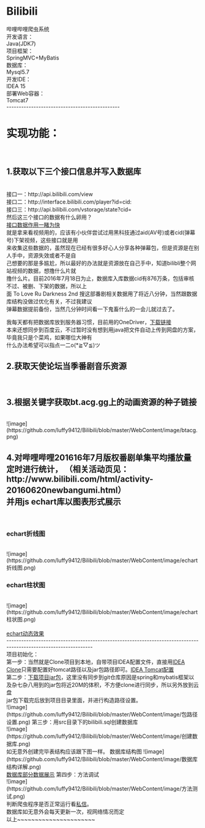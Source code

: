 # Bilibili<br/>
哔哩哔哩爬虫系统<br/>
开发语言：<br/>
Java(JDK7)<br/>
项目框架：<br/>
SpringMVC+MyBatis<br/>
数据库：<br/>
Mysql5.7<br/>
开发IDE：<br/>
IDEA 15<br/>
部署Web容器：<br/>
Tomcat7<br/>
----------------------------------------------<br/>
<h1 >实现功能：</h1><br/>
<h2 >1.获取以下三个接口信息并写入数据库</h2><br/>
接口一：http://api.bilibili.com/view<br/>
接口二：http://interface.bilibili.com/player?id=cid:<br/>
接口三：http://api.bilibili.com/vstorage/state?cid=<br/>
然后这三个接口的数据有什么卵用？</br>
<a href="http://ww2.sinaimg.cn/large/005Jr6NYgw1f5x82npzo1g310b0lse8e.gif">接口数据作用一睹为快</a></br>
就是拿来看视频用的，应该有小伙伴尝试过用黑科技通过aid(AV号)或者cid(弹幕号)下架视频，这些接口就是用</br>
来收集这些数据的，虽然现在已经有很多好心人分享各种弹幕包，但是资源是在别人手中，资源失效或者不是自</br>
己想要的那是多尴尬，所以最好的办法就是资源放在自己手中，知道bilibli整个网站视频的数据，想撸什么片就</br>
撸什么片。目前2016年7月18日为止，数据库入库数据cid有876万条，包括审核不过、被删、下架的数据，所以上</br>
面 To Love Ru Darkness 2nd 搜这部番剧相关数据用了将近八分钟，当然跟数据库结构没做过优化有关，不过我建议</br>
弹幕数据提前备份，当然几分钟时间看一下鬼畜什么的一会儿就过去了。</br>
 
我每天都有把数据库放到服务器习惯，目前用的OneDriver，<a href="#down">下载链接</a></br>
本来还想同步到百度云，不过暂时没有想到用java把文件自动上传到网盘的方案，毕竟我只是个菜鸡，如果哪位大神有</br>
什么办法希望可以指点一二o(*≧▽≦)ツ</br>

<h2 >2.获取天使论坛当季番剧音乐资源</h2><br/>
<h2 >3.根据关键字获取bt.acg.gg上的动画资源的种子链接</h2><br/>
![image](https://github.com/luffy9412/Bilibili/blob/master/WebContent/image/btacg.png)<br/>
<h2 >4.对哔哩哔哩201616年7月版权番剧单集平均播放量定时进行统计，                          （相关活动页见：http://www.bilibili.com/html/activity-20160620newbangumi.html）<br/>
并用js echart库以图表形式展示</h2><br/>
<h3 >echart折线图</h3><br/>
![image](https://github.com/luffy9412/Bilibili/blob/master/WebContent/image/echart折线图.png)<br/>
<h3 >echart柱状图</h3><br/>
![image](https://github.com/luffy9412/Bilibili/blob/master/WebContent/image/echart柱状图.png)<br/>
<br/>
<a href="http://photo.weibo.com/5252060298/wbphotos/large/mid/3998282424045592/pid/005Jr6NYgw1f5x1fnohh7g30zg0i07wv">echart动态效果</a><br/>
-----------------------------------------------------------------------------------------------------------------<br/>
项目初始化：<br/>
第一步：当然就是Clone项目到本地，自带项目IDEA配置文件，直接用<a href="http://photo.weibo.com/5252060298/wbphotos/large/mid/3998323147026568/pid/005Jr6NYgw1f5x65v49sag310b0klu0x">IDEA Clone</a>只需要配置好tomcat路径以及jar包路径即可。<a href="http://photo.weibo.com/5252060298/wbphotos/large/mid/3998282424045592/pid/005Jr6NYgw1f5x1hv77cog30tx0l0b29">IDEA Tomcat配置<a/><br/>
第二步：<a href="http://pan.baidu.com/s/1mio67Kc">下载项目jar包</a>，这里没有同步到git仓库原因是spring和mybatis框架以及杂七杂八用到的jar包将近20M的体积，不方便clone进行同步，所以另外放到云盘</br>
jar包下载完后放到项目目录里面，并进行构造路径设置。</br>
![image](https://github.com/luffy9412/Bilibili/blob/master/WebContent/image/包路径设置.png)
第三步：用src目录下的bilibili.sql创建数据库<br/>
![image](https://github.com/luffy9412/Bilibili/blob/master/WebContent/image/创建数据库.png)<br/>
如无意外创建完毕表结构应该跟下图一样。
数据库结构图
![image](https://github.com/luffy9412/Bilibili/blob/master/WebContent/image/数据库结构详解.png)<br/>
<a href="http://photo.weibo.com/5252060298/wbphotos/large/mid/3998288506219148/pid/005Jr6NYgw1f5x22mc4zlg30x40bye81">数据库部分数据展示</a>
第四步：方法调试<br/>
![image](https://github.com/luffy9412/Bilibili/blob/master/WebContent/image/方法测试.png)<br/>
判断爬虫程序是否正常运行看<a href="http://ww4.sinaimg.cn/large/005Jr6NYgw1f6lnjsvu1rg30yq0mgb2c.gif>save表</a>这个存档表。接口数据正常存入数据库的情况下，里面分别保存的当前爬取进度应该是不断刷新的<br/>
备注：调试接口一需要配置bilibli账号密码，否则会报错，如图所示：
![image](https://github.com/luffy9412/Bilibili/blob/master/WebContent/image/bilibili账号密码配置.png)<br/>
-------------------------------------------------------------------------------------------------------------------------------------------------<br/>



数据库打包到OneDriver以及百度云：<br/>
<a name='down' href='https://1drv.ms/f/s!AqIrS5Y3YYnjg00rhqs5pOw6KO4n'>OneDriver</a><br/>
<a href='http://pan.baidu.com/s/1kUSnXKN'>百度云</a><br/>
压缩包解压密码“A班姬路”，也是我贴吧ID,关于项目问题可以<a href="http://tieba.baidu.com/im/pcmsg?from=820363216">私信</a>。<br/>
数据库如无意外会每天更新一次，视网络情况而定<br/>
以上~~~~~~~~~~~~~~~~~~~~~~<br/>
